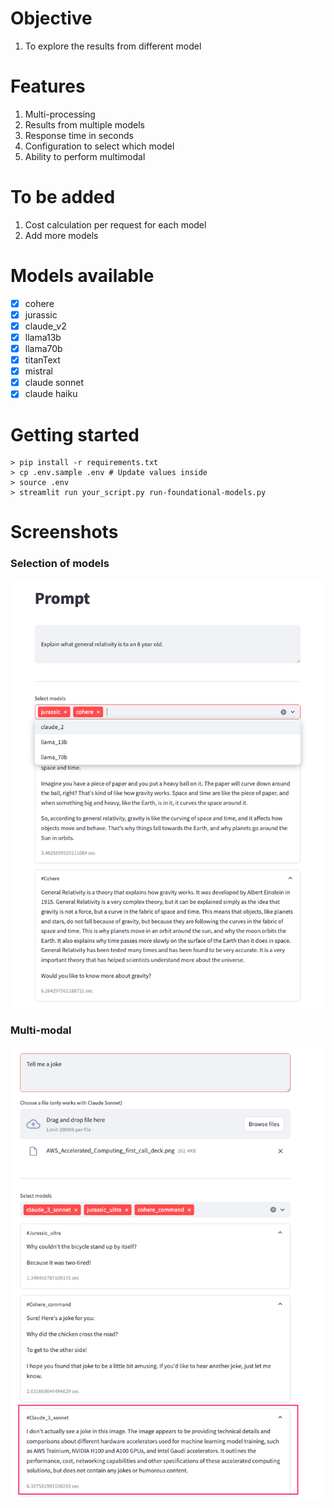 # Objective

1. To explore the results from different model

# Features

1. Multi-processing
2. Results from multiple models 
3. Response time in seconds
4. Configuration to select which model
5. Ability to perform multimodal

# To be added

1. Cost calculation per request for each model
2. Add more models

# Models available

- [x] cohere
- [x] jurassic
- [x] claude_v2
- [x] llama13b
- [x] llama70b
- [x] titanText
- [x] mistral
- [x] claude sonnet
- [x] claude haiku

# Getting started

```
> pip install -r requirements.txt
> cp .env.sample .env # Update values inside
> source .env
> streamlit run your_script.py run-foundational-models.py

```


# Screenshots

### Selection of models
![selection-of-models](./screenshots/ss-selection-of-model.png "Selection of models")

### Multi-modal
![ss-multi-modal](./screenshots/ss-multi-modal-2.png "Multi-modal")